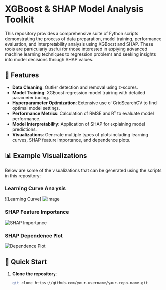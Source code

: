 # XGBoost & SHAP Model Analysis Toolkit

This repository provides a comprehensive suite of Python scripts demonstrating the process of data preparation, model training, performance evaluation, and interpretability analysis using XGBoost and SHAP. These tools are particularly useful for those interested in applying advanced machine learning techniques to regression problems and seeking insights into model decisions through SHAP values.

## 🎯 Features

- **Data Cleaning**: Outlier detection and removal using z-scores.
- **Model Training**: XGBoost regression model training with detailed parameter tuning.
- **Hyperparameter Optimization**: Extensive use of GridSearchCV to find optimal model settings.
- **Performance Metrics**: Calculation of RMSE and R² to evaluate model performance.
- **Model Interpretability**: Application of SHAP for explaining model predictions.
- **Visualizations**: Generate multiple types of plots including learning curves, SHAP feature importance, and dependence plots.

## 📊 Example Visualizations

Below are some of the visualizations that can be generated using the scripts in this repository:

### Learning Curve Analysis
![Learning Curve]
![image](https://github.com/user-attachments/assets/e16f7456-8350-4e26-81d9-ec038daf9401)


### SHAP Feature Importance
![SHAP Importance](/images/shap_importance.png)

### SHAP Dependence Plot
![Dependence Plot](/images/dependence_plot.png)

## 🚀 Quick Start

1. **Clone the repository**:
   ```bash
   git clone https://github.com/your-username/your-repo-name.git
